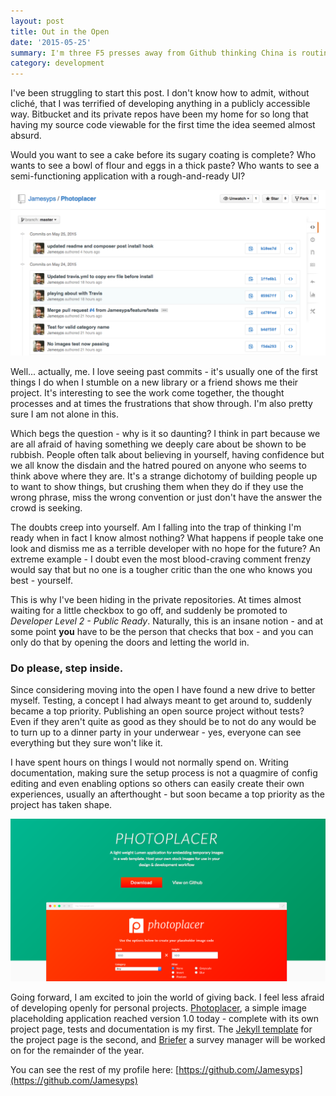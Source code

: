 ```yaml
---
layout: post
title: Out in the Open
date: '2015-05-25'
summary: I'm three F5 presses away from Github thinking China is routing all their traffic through me.
category: development
---
```


I've been struggling to start this post. I don't know how to admit, without cliché, that I was terrified of developing anything in a publicly accessible way. Bitbucket and its private repos have been my home for so long that having my source code viewable for the first time the idea seemed almost absurd.

Would you want to see a cake before its sugary coating is complete? Who wants to see a bowl of flour and eggs in a thick paste? Who wants to see a semi-functioning application with a rough-and-ready UI?

![Commit History](/images/out-in-the-open.png)

Well... actually, me. I love seeing past commits - it's usually one of the first things I do when I stumble on a new library or a friend shows me their project. It's interesting to see the work come together, the thought processes and at times the frustrations that show through. I'm also pretty sure I am not alone in this.

Which begs the question - why is it so daunting? I think in part because we are all afraid of having something we deeply care about be shown to be rubbish. People often talk about believing in yourself, having confidence but we all know the disdain and the hatred poured on anyone who seems to think above where they are. It's a strange dichotomy of building people up to want to show things, but crushing them when they do if they use the wrong phrase, miss the wrong convention or just don't have the answer the crowd is seeking.

The doubts creep into yourself. Am I falling into the trap of thinking I'm ready when in fact I know almost nothing? What happens if people take one look and dismiss me as a terrible developer with no hope for the future? An extreme example - I doubt even the most blood-craving comment frenzy would say that but no one is a tougher critic than the one who knows you best - yourself.

This is why I've been hiding in the private repositories. At times almost waiting for a little checkbox to go off, and suddenly be promoted to *Developer Level 2 - Public Ready*. Naturally, this is an insane notion - and at some point **you** have to be the person that checks that box - and you can only do that by opening the doors and letting the world in.

### Do please, step inside.

Since considering moving into the open I have found a new drive to better myself. Testing, a concept I had always meant to get around to, suddenly became a top priority. Publishing an open source project without tests? Even if they aren't quite as good as they should be to not do any would be to turn up to a dinner party in your underwear - yes, everyone can see everything but they sure won't like it.

I have spent hours on things I would not normally spend on. Writing documentation, making sure the setup process is not a quagmire of config editing and even enabling options so others can easily create their own experiences, usually an afterthought - but soon became a top priority as the project has taken shape.

![Photoplacer](/images/photoplacer.png)

Going forward, I am excited to join the world of giving back. I feel less afraid of developing openly for personal projects. [Photoplacer](http://photoplacer.jameswigger.co.uk), a simple image placeholding application reached version 1.0 today - complete with its own project page, tests and documentation is my first. The [Jekyll template](https://github.com/Jamesyps/Jekyll-Project-Page) for the project page is the second, and [Briefer](https://github.com/Jamesyps/Briefer) a survey manager will be worked on for the remainder of the year.

You can see the rest of my profile here: [https://github.com/Jamesyps](https://github.com/Jamesyps)
